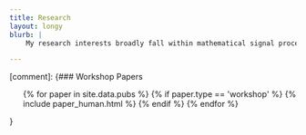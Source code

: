 ```yaml
---
title: Research
layout: longy
blurb: |
    My research interests broadly fall within mathematical signal processing. More specifically, I have studied quantization theory and analog-to-digital conversion methods with particular emphasis on the settings of frame theory, compressive sampling, and phase retrieval. I have utilized techniques from applied harmonic analysis, probability theory, and optimization to attack problems from such settings. 

---
```


[comment]: {### Workshop Papers

<ul>
{% for paper in site.data.pubs %}
    {% if paper.type == 'workshop' %}
        {% include paper_human.html %}
    {% endif %}
{% endfor %}
</ul>}

